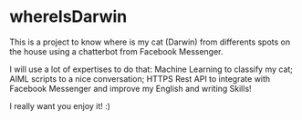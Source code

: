 # whereIsDarwin

This is a project to know where is my cat (Darwin) from differents spots on the house using a chatterbot from Facebook Messenger.

I will use a lot of expertises to do that: Machine Learning to classify my cat; AIML scripts to a nice conversation; HTTPS Rest API to integrate with Facebook Messenger and improve my English and writing Skills!

I really want you enjoy it! :)
